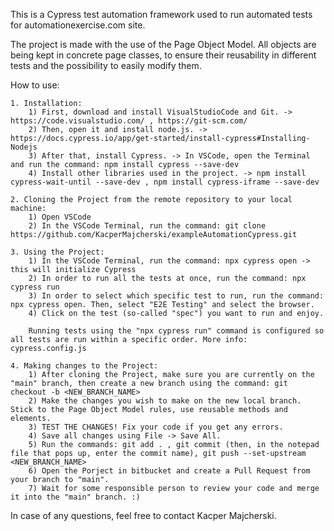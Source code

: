 This is a Cypress test automation framework used to run automated tests for automationexercise.com site.

The project is made with the use of the Page Object Model. 
All objects are being kept in concrete page classes, to ensure their reusability in different tests and the possibility to easily modify them.

How to use:

    1. Installation:
        1) First, download and install VisualStudioCode and Git. -> https://code.visualstudio.com/ , https://git-scm.com/
        2) Then, open it and install node.js. -> https://docs.cypress.io/app/get-started/install-cypress#Installing-Nodejs
        3) After that, install Cypress. -> In VSCode, open the Terminal and run the command: npm install cypress --save-dev
        4) Install other libraries used in the project. -> npm install cypress-wait-until --save-dev , npm install cypress-iframe --save-dev

    2. Cloning the Project from the remote repository to your local machine:
        1) Open VSCode
        2) In the VSCode Terminal, run the command: git clone https://github.com/KacperMajcherski/exampleAutomationCypress.git

    3. Using the Project:
        1) In the VSCode Terminal, run the command: npx cypress open -> this will initialize Cypress
        2) In order to run all the tests at once, run the command: npx cypress run
        3) In order to select which specific test to run, run the command: npx cypress open. Then, select "E2E Testing" and select the browser.
        4) Click on the test (so-called "spec") you want to run and enjoy.

        Running tests using the "npx cypress run" command is configured so all tests are run within a specific order. More info: cypress.config.js

    4. Making changes to the Project:
        1) After cloning the Project, make sure you are currently on the "main" branch, then create a new branch using the command: git checkout -b <NEW_BRANCH_NAME>
        2) Make the changes you wish to make on the new local branch. Stick to the Page Object Model rules, use reusable methods and elements.
        3) TEST THE CHANGES! Fix your code if you get any errors.
        4) Save all changes using File -> Save All.
        5) Run the commands: git add . , git commit (then, in the notepad file that pops up, enter the commit name), git push --set-upstream <NEW_BRANCH_NAME> 
        6) Open the Porject in bitbucket and create a Pull Request from your branch to "main".
        7) Wait for some responsible person to review your code and merge it into the "main" branch. :)

In case of any questions, feel free to contact Kacper Majcherski.